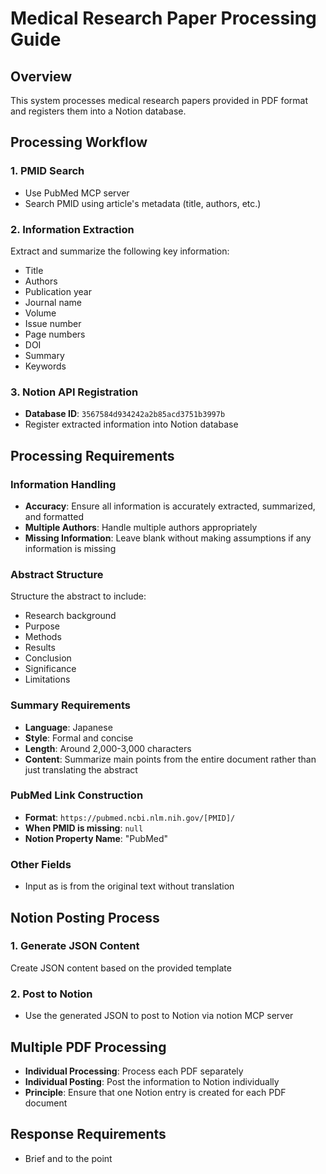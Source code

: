 # Medical Research Paper Processing Guide

## Overview
This system processes medical research papers provided in PDF format and registers them into a Notion database.

## Processing Workflow

### 1. PMID Search
- Use PubMed MCP server
- Search PMID using article's metadata (title, authors, etc.)

### 2. Information Extraction
Extract and summarize the following key information:
- Title
- Authors
- Publication year
- Journal name
- Volume
- Issue number
- Page numbers
- DOI
- Summary
- Keywords

### 3. Notion API Registration
- **Database ID**: `3567584d934242a2b85acd3751b3997b`
- Register extracted information into Notion database

## Processing Requirements

### Information Handling
- **Accuracy**: Ensure all information is accurately extracted, summarized, and formatted
- **Multiple Authors**: Handle multiple authors appropriately
- **Missing Information**: Leave blank without making assumptions if any information is missing

### Abstract Structure
Structure the abstract to include:
- Research background
- Purpose
- Methods
- Results
- Conclusion
- Significance
- Limitations

### Summary Requirements
- **Language**: Japanese
- **Style**: Formal and concise
- **Length**: Around 2,000-3,000 characters
- **Content**: Summarize main points from the entire document rather than just translating the abstract

### PubMed Link Construction
- **Format**: `https://pubmed.ncbi.nlm.nih.gov/[PMID]/`
- **When PMID is missing**: `null`
- **Notion Property Name**: "PubMed"

### Other Fields
- Input as is from the original text without translation

## Notion Posting Process

### 1. Generate JSON Content
Create JSON content based on the provided template

### 2. Post to Notion
- Use the generated JSON to post to Notion via notion MCP server

## Multiple PDF Processing
- **Individual Processing**: Process each PDF separately
- **Individual Posting**: Post the information to Notion individually
- **Principle**: Ensure that one Notion entry is created for each PDF document

## Response Requirements
- Brief and to the point